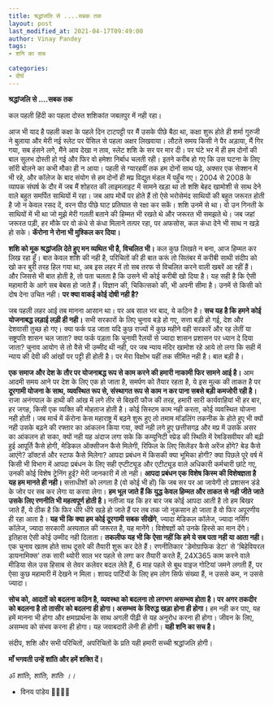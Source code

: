 ```yaml
---
title: श्रद्धांजलि से ....सबक तक
layout: post
last_modified_at: 2021-04-17T09:49:00
author: Vinay Pandey
tags:
- शनि का सच

categories:
- दीर्घ
---
```

**श्रद्धांजलि से ....सबक तक**

कल पहली हिंदी का पहला दोस्त शशिकांत जबलपुर में नही रहा।

आज भी याद है पहली कक्षा के पहले दिन टाटपट्टी पर मैं उसके पीछे बैठा था, कक्षा शुरू होते ही शर्मा गुरुजी ने बुलाया और मेरी नई स्लेट पर पेंसिल से पहला अक्षर लिखवाया। लौटते समय किसी ने पैर अड़ाया, मैं गिर गया, सब हंसने लगे, मैंने आव देखा न ताव, स्लेट शशि के सर पर मार दी। पर घंटे भर में ही हम दोनों की बाल सुलभ दोस्ती हो गई और फिर वो हमेशा निर्बाध चलती रही। इतने करीब हो गए कि उस घटना के लिए सॉरी बोलने का कभी मौका ही न आया। पहली से ग्यारहवीं तक हम दोनों साथ पढ़े, अक्सर एक सेक्शन में भी रहे, और कॉलेज के बाद संयोग से हम दोनों ही मप्र विद्युत मंडल में पहुँच गए। 2004 से 2008 के व्यापक संघर्ष के दौर में जब मैं शोहरत की लाइमलाइट में सामने खड़ा था तो शशि बेहद खामोशी से साथ देने वाले बहुत समर्पित साथियों में रहा। जब आप मोर्चे पर होते हैं तो ऐसे भरोसेमंद साथियों की बहुत जरूरत होती है जो न केवल रसद दें, वरन पीठ पीछे घाट प्रतिघात से रक्षा कर सकें। शशि उनमें से था। वो उन गिनती के साथियों में भी था जो मुझे मेरी गलती बताने की हिम्मत भी रखते थे और जरूरत भी समझते थे। जब जहां जरूरत पड़ी, हर मौके पर वो कंधे से कंधा मिलाने तत्पर रहा, पर अफसोस, कल  कंधा देने भी साथ न खड़े हो सके। **कॅरोना ने  रोना भी मुश्किल कर दिया।**

**शशि को मूक श्रद्धांजलि देते हुए मन व्यथित भी है, विचलित भी।** कल कुछ लिखते न बना, आज हिम्मत कर लिख रहा हूँ। बात केवल शशि की नही है, परिचितों की ही बात करूं तो सितंबर में करीबी साथी संदीप को खो कर बुरी तरह हिल गया था, अब इस लहर में तो सब तरफ से विचलित करने वाली खबरें आ रहीं हैं। और जिससे भी बात होती  है, तो पता चलता है कि उसने भी कोई करीबी खो दिया है। यह सही है कि ऐसी महामारी के आगे सब बेबस हो जाते हैं। विज्ञान की, चिकित्सको की, भी अपनी सीमा है। उनमें से किसी को दोष देना उचित नही। **पर क्या वाकई कोई दोषी नही है?**

जब पहली लहर आई तब मानना आसान था। पर अब साल भर बाद, ये कठिन है। **सच यह है कि हमने कोई योजनाबद्ध लड़ाई लड़ी ही नही।** सभी सरकारों के लिए चुनाव बड़े हो गए, सत्ता बड़ी हो गई, देश और देशवासी तुच्छ हो गए। क्या फर्क पड जाता यदि कुछ राज्यों में  कुछ महीने वही सरकारें और रह लेतीं या सष्ट्रपति शासन चल जाता? क्या फर्क पड़ता कि चुनावी रैलयों से ज्यादा शासन प्रशासन पर ध्यान दे दिया जाता? चुनाव आयोग से तो वैसे भी उम्मीद थी नही, पर जब न्याय मंदिर खामोश रहे आये तो लगा कि सही में न्याय की देवी की आंखों पर पट्टी ही होती है। पर मेरा विक्षोभ यहीं तक सीमित नही है। बात बड़ी है।

**एक समाज और देश के तौर पर योजनाबद्ध रूप से काम करने की हमारी नाकामी फिर सामने आई है।** आम आदमी समय आने पर देश के लिए एक हो जाता है, समर्पण को तैयार रहता है, ये इस मुल्क की ताकत है पर **दूरगामी योजना के साथ, व्यवस्थित रूप से, संस्थागत रूप से काम न कर पाना सबसे बड़ी कमजोरी रही है।** राजा अनंगपाल के हाथी की आंख में लगे तीर से बिखरी फौज की तरह, हमारी सारी कार्यवाहियां भी हर बार, हर जगह, किसी एक व्यक्ति की मोहताज होती है। कोई सिस्टम काम नही करता, कोई व्यवस्थित योजना नही होती। जब मार्च में कॅरोना केस महाराष्ट्र में बढ़ने शुरू हुए तो तमाम मॉडलिंग तकनीक के होते हुए भी क्यों नही उसके बढ़ने की रफ्तार का आंकलन किया गया, क्यों नही लगे हुए छत्तीसगढ़ और मप्र में उसके असर का आंकलन हो सका, क्यों नही यह अंदाज लगा सके कि कम्युनिटी स्प्रेड की स्थिति में रेमडिसवीयर की बढ़ी हुई आपूर्ति कैसे होगी, मेडिकल ऑक्सीजन कैसे मिलेगी, रिफिल के लिए सिलेंडर कैसे अरेंज होंगे? बेड कैसे आएंगे? डॉक्टर्स और स्टाफ कैसे मिलेगा? आपदा प्रबंधन में किसकी क्या भूमिका होगी? क्या पिछले पूरे वर्ष में किसी भी विभाग में आपदा प्रबंधन के लिए सही एप्टीट्यूड और एटीट्यूड वाले अधिकारी कर्मचारी छांटे गए, उनकी कोई विशेष ट्रेनिंग हुई? मेरी जानकारी में तो नही। **आपदा प्रबंधन एक विशेष किस्म की विशेषज्ञता है यह हम मानते ही नही।** सत्ताधीशों को लगता है (वो कोई भी हों) कि जब सर पर आ जायेगी तो प्रशासन डंडे के जोर पर सब कर लेगा या करवा लेगा। **हम भूल जाते हैं कि युद्ध केवल हिम्मत और ताकत से नही जीते जाते उसके लिए रणनीति भी महत्वपूर्ण होती है।** नतीजा यह कि हर बार जब कोई आपदा आती है तो हम बिखर जाते हैं, ये ठीक है कि फिर धीरे धीरे खड़े हो जाते हैं पर तब तक जो नुकसान हो जाता है वो फिर अपूरणीय ही रहा आता है। **यह भी कि क्या हम कोई दूरगामी सबक सीखेंगे**, ज्यादा  मेडिकल कॉलेज, ज्यादा नर्सिंग कॉलेज, ज्यादा सरकारी अस्पताल की जरूरत है, यह मानेंगे। विशेषज्ञों को उनके हिस्से का मान देंगे। इतिहास ऐसी कोई उम्मीद नही दिलाता।  **तकलीफ यह भी कि ऐसा नहीं कि हमे ये सब पता नही या आता नही।** एक चुनाव खतम होते साथ दूसरे की तैयारी शुरू कर देते हैं। रणनीतिकार 'डेमोग्राफिक डेटा' से 'बिहेवियरल डायनामिक्स' तक सारी थ्योरी साल भर पहले से लगा कर तैयारी करते हैं, 24X365 काम करने वाले मीडिया सेल उस हिसाब से तेवर कलेवर बदल लेते हैं, 6 माह पहले से बूथ वाइज गोटियां जमने लगती हैं, पर ऐसा कुछ महामारी में देखने न मिला। शायद पार्टियों के लिए हम लोग सिर्फ संख्या हैं, न उससे कम, न उससे ज्यादा। 

**सोच को, आदतों को बदलना कठिन है,  व्यवस्था को बदलना तो लगभग असम्भव होता है। पर अगर तकदीर को बदलना है तो तासीर को बदलना ही होगा। असम्भव के विरुद्ध खड़ा होना ही होगा।** हम नही कर पाए, यह हमें मानना भी होगा और क्षमाप्रार्थना के साथ अगली पीढ़ी से यह अनुरोध करना ही होगा। जीवन के लिए, असम्भव को संभव करना ही होगा।  यह जवाबदारी लेनी ही होगी।  **यही शनि का सच है।**

संदीप, शशि और सभी परिचितों, अपरिचितों के प्रति यही हमारी सच्ची श्रद्धांजलि होगी। 

**माँ भगवती उन्हें शांति और हमें शक्ति दें।**

*ॐ शांतिः, शांतिः, शांतिः ।।*

- विनय पांडेय
🙏🙏🙏🙏


